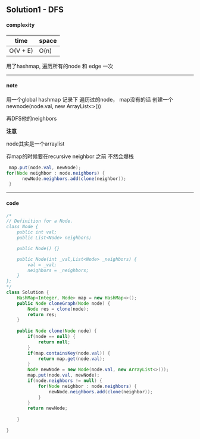 ## Solution1 - DFS

#### complexity

| time     | space |
| -------- | ----- |
| O(V + E) | O(n)  |

用了hashmap, 遍历所有的node 和 edge 一次

---

#### note

用一个global hashmap 记录下 遍历过的node， map没有的话 创建一个newnode(node.val, new ArrayList<>())

再DFS他的neighbors

**注意**

node其实是一个arraylist

存map的时候要在recursive neighbor 之前 不然会爆栈

```java
 map.put(node.val, newNode);  
for(Node neighbor : node.neighbors) {
      newNode.neighbors.add(clone(neighbor));
 }
```



---

#### code

```java
/*
// Definition for a Node.
class Node {
    public int val;
    public List<Node> neighbors;

    public Node() {}

    public Node(int _val,List<Node> _neighbors) {
        val = _val;
        neighbors = _neighbors;
    }
};
*/
class Solution {
    HashMap<Integer, Node> map = new HashMap<>();
    public Node cloneGraph(Node node) {
        Node res = clone(node);
        return res;
    }
    
    public Node clone(Node node) {
        if(node == null) {
            return null;
        }
        if(map.containsKey(node.val)) {
            return map.get(node.val);
        }
        Node newNode = new Node(node.val, new ArrayList<>());
        map.put(node.val, newNode);
        if(node.neighbors != null) {
            for(Node neighbor : node.neighbors) {
                newNode.neighbors.add(clone(neighbor));
            }
        }
        return newNode;
        
    }
    
}
```

